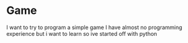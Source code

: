 # Game
I want to try to program a simple game
I have almost no programming experience but i want to learn so ive started off with python
